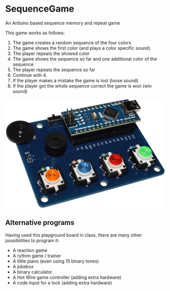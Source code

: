 # SequenceGame
An Arduino based sequence memory and repeat game

This game works as follows:
1. The game creates a random sequence of the four colors
2. The game shows the first color (and plays a color specific sound)
3. The player repeats the showed color
4. The game shows the sequence so far and one additional color of the sequence
5. The player repeats the sequence so far
6. Continue with 4.
7. If the player makes a mistake the game is lost (loose sound)
8. If the player got the whole sequence correct the game is won (win sound)

![SequenceGame](SequenceGame.png)

## Alternative programs

Having used this playground board in class, there are many other possibilities to program it:

- A reaction game
- A rythim game / trainer
- A little piano (even using 15 binary tones)
- A jukebox 
- A binary calculator
- A Hot Wire game controller (adding extra hardware)
- A code input for a lock (adding extra hardware)
